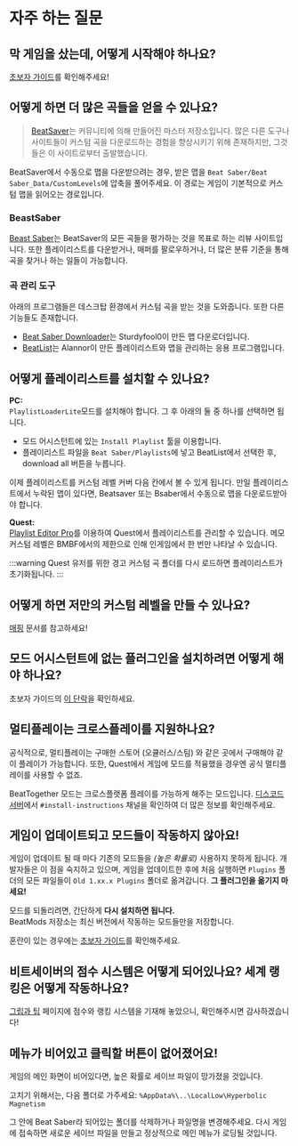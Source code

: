 # 자주 하는 질문
## 막 게임을 샀는데, 어떻게 시작해야 하나요?
[초보자 가이드](/beginners-guide.md)를 확인해주세요!

## 어떻게 하면 더 많은 곡들을 얻을 수 있나요?
> [BeatSaver](https://beatsaver.com)는 커뮤니티에 의해 만들어진 마스터 저장소입니다. 많은 다른 도구나 사이트들이 커스텀 곡을 다운로드하는 경험을 향상시키기 위해 존재하지만, 그것들은 이 사이트로부터 출발했습니다.

BeatSaver에서 수동으로 맵을 다운받으려는 경우, 받은 맵을 `Beat Saber/Beat Saber_Data/CustomLevels`에 압축을 풀어주세요. 이 경로는 게임이 기본적으로 커스텀 맵을 읽어오는 경로입니다.

### BeastSaber
[Beast Saber](https://www.bsaber.com)는 BeatSaver의 모든 곡들을 평가하는 것을 목표로 하는 리뷰 사이트입니다. 또한 플레이리스트를 다운받거나, 매퍼를 팔로우하거나, 더 많은 분류 기준을 통해 곡을 찾거나 하는 일들이 가능합니다.

### 곡 관리 도구
아래의 프로그램들은 데스크탑 환경에서 커스텀 곡을 받는 것을 도와줍니다. 또한 다른 기능들도 존재합니다.
* [Beat Saber Downloader](https://drive.google.com/file/d/1QWedF77hWYbqcigIWa2UcpXlhqGTjwR1/view)는 Sturdyfool0이 만든 맵 다운로더입니다.
* [BeatList](https://github.com/Alaanor/beatlist)는 Alannor이 만든 플레이리스트와 맵을 관리하는 응용 프로그램입니다.

## 어떻게 플레이리스트를 설치할 수 있나요?
**PC:**  
`PlaylistLoaderLite`모드를 설치해야 합니다. 그 후 아래의 둘 중 하나를 선택하면 됩니다.
* 모드 어시스턴트에 있는 `Install Playlist` 툴을 이용합니다.
* 플레이리스트 파일을 `Beat Saber/Playlists`에 넣고 BeatList에서 선택한 후, download all 버튼을 누릅니다.

이제 플레이리스트를 커스텀 레벨 커버 다음 칸에서 볼 수 있게 됩니다. 만일 플레이리스트에서 누락된 맵이 있다면, Beatsaver 또는 Bsaber에서 수동으로 맵을 다운로드받아야 합니다.

**Quest:**  
[Playlist Editor Pro](https://beatsaberquest.com/bmbf/my-tools/playlist-editor-pro/)를 이용하여 Quest에서 플레이리스트를 관리할 수 있습니다. 메모 커스텀 레벨은 BMBF에서의 제한으로 인해 인게임에서 한 번만 나타날 수 있습니다.

:::warning Quest 유저를 위한 경고 커스텀 곡 폴더를 다시 로드하면 플레이리스트가 초기화됩니다. :::

## 어떻게 하면 저만의 커스텀 레벨을 만들 수 있나요?
[매핑](/mapping/) 문서를 참고하세요!

## 모드 어시스턴트에 없는 플러그인을 설치하려면 어떻게 해야 하나요?
초보자 가이드의 [이 단락](/pc-modding.md#manual-installation)을 확인하세요.

## 멀티플레이는 크로스플레이를 지원하나요?
공식적으로, 멀티플레이는 구매한 스토어 (오큘러스/스팀) 와 같은 곳에서 구매해야 같이 플레이가 가능합니다. 또한, Quest에서 게임에 모드를 적융했을 경우엔 공식 멀티플레이를 사용할 수 없죠.

BeatTogether 모드는 크로스플랫폼 플레이를 가능하게 해주는 모드입니다. [디스코드 서버](https://discord.com/invite/gezGrFG4tz)에서 `#install-instructions` 채널을 확인하여 더 많은 정보를 확인해주세요.

## 게임이 업데이트되고 모드들이 작동하지 않아요!
게임이 업데이트 될 때 마다 기존의 모드들을 *(높은 확률로)* 사용하지 못하게 됩니다. 개발자들은 이 점을 숙지하고 있으며, 게임을 업데이트한 후에 처음 실행하면 `Plugins` 폴더의 모든 파일들이 `Old 1.xx.x Plugins` 폴더로 옮겨갑니다. **그 플러그인을 옮기지 마세요!**

모드를 되돌리려면, 간단하게 **다시 설치하면 됩니다.**   
BeatMods 저장소는 최신 버전에서 작동하는 모드들만을 저장합니다.

혼란이 있는 경우에는 [초보자 가이드](/beginners-guide.md)를 확인해주세요.

## 비트세이버의 점수 시스템은 어떻게 되어있나요? 세계 랭킹은 어떻게 작동하나요?
[그립과 팁](/grips-and-tricks.md) 페이지에 점수와 랭킹 시스템을 기재해 놓았으니, 확인해주시면 감사하겠습니다!

## 메뉴가 비어있고 클릭할 버튼이 없어졌어요!
게임의 메인 화면이 비어있다면, 높은 확률로 세이브 파일이 망가졌을 것입니다.

고치기 위해서는, 다음 폴더로 가주세요: `%AppData%\..\LocalLow\Hyperbolic Magnetism`

그 안에 Beat Saber라 되어있는 폴더를 삭제하거나 파일명을 변경해주세요. 다시 게임에 접속하면 새로운 세이브 파일을 만들고 정상적으로 메인 메뉴가 로딩될 것입니다.
